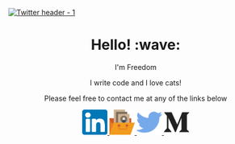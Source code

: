 [![Twitter header - 1](https://user-images.githubusercontent.com/56381169/109056071-d4a8c600-7694-11eb-964f-a490f54780cd.png)](https://freedomevenden.com/)

<h1 align="center">Hello! :wave:</h1>
<p align="center">I'm Freedom</p>
<p align="center">I write code and I love cats!</p>
<p align="center ">Please feel free to contact me at any of the links below</p>

<p align="center">
  <a href="https://www.linkedin.com/in/freedom-evenden-dev/" aria-label="View Freedom's LinkedIn profile">
    <img src="./assests/LinkedIn.svg" alt="LinkedIn" height="50" />
  </a>
  <a href="https://freedomevenden.com/" aria-label="view Freedom's website">
    <img src="./assests/portfolio.svg" alt="Website logo" height="50" />
  </a>
  <a href="https://twitter.com/f3veDev" aria-label="view Freedom's Twitter profile" >
    <img src="./assests/twitter.svg" alt="Twitter" height="50" />
  </a>
  <a href="https://freedomevenden.medium.com/" aria-label="view Freedom's Medium Profile" >
    <img src="./assests/medium.svg" alt="Medium" height="50" />
  </a>
</p>
